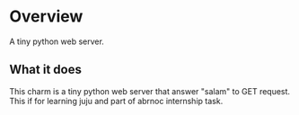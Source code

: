 # Overview

A tiny python web server.

## What it does
This charm is a tiny python web server that answer "salam" to GET request.
This if for learning juju and part of abrnoc internship task.
